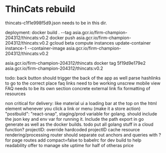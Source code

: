 # ThinCats rebuild
thincats-c1f1e998f5d9.json needs to be in this dir.

deployment:
docker build . --tag asia.gcr.io/firm-champion-204312/thincats:v0.2
docker push asia.gcr.io/firm-champion-204312/thincats:v0.2
gcloud beta compute instances update-container instance-1 --container-image asia.gcr.io/firm-champion-204312/thincats:v0.2

asia.gcr.io/firm-champion-204312/thincats
docker tag 5f19d9e179e2 asia.gcr.io/firm-champion-204312/thincats:v0.2

todo:
back button should trigger the back of the app as well
parse hashlinks to go to the correct place
faq links need to be working
unscrew mobile view
FAQ needs to be its own section
concrete external link 
fix formatting of resources

non critical for delivery:
like material ui a loading bar at the top on the html element whenever you click a link or menu (make it a store action)
    "postbuild": "react-snap",
staging/prod variable for golang. should include the json key and env var for running it. Include the path export in go generate as well as the docker builds.
todo put all golang stuff in a cloud function?
projectID: override hardcoded projectID
cache resource rendering/processing
router should separate out anchors and queries with ? for page routes
add compact=false to babelrc for dev build to help readability
offer to manage site uptime for half of otheras price
